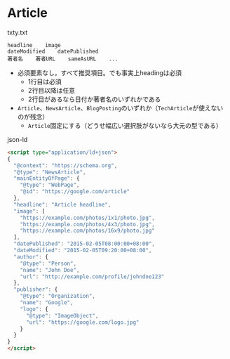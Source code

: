 # Article

txty.txt
```
headline    image
dateModified    datePublished
著者名    著者URL    sameAsURL    ...
```

* 必須要素なし。すべて推奨項目。でも事実上headingは必須
    * 1行目は必須
    * 2行目以降は任意
    * 2行目があるなら日付か著者名のいずれかである
* `Article`、`NewsArticle`、`BlogPosting`のいずれか（`TechArticle`が使えないのが残念）
    * `Article`固定にする（どうせ幅広い選択肢がないなら大元の型である）

json-ld
```html
<script type="application/ld+json">
{
  "@context": "https://schema.org",
  "@type": "NewsArticle",
  "mainEntityOfPage": {
    "@type": "WebPage",
    "@id": "https://google.com/article"
  },
  "headline": "Article headline",
  "image": [
    "https://example.com/photos/1x1/photo.jpg",
    "https://example.com/photos/4x3/photo.jpg",
    "https://example.com/photos/16x9/photo.jpg"
  ],
  "datePublished": "2015-02-05T08:00:00+08:00",
  "dateModified": "2015-02-05T09:20:00+08:00",
  "author": {
    "@type": "Person",
    "name": "John Doe",
    "url": "http://example.com/profile/johndoe123"
  },
  "publisher": {
    "@type": "Organization",
    "name": "Google",
    "logo": {
      "@type": "ImageObject",
      "url": "https://google.com/logo.jpg"
    }
  }
}
</script>
```
